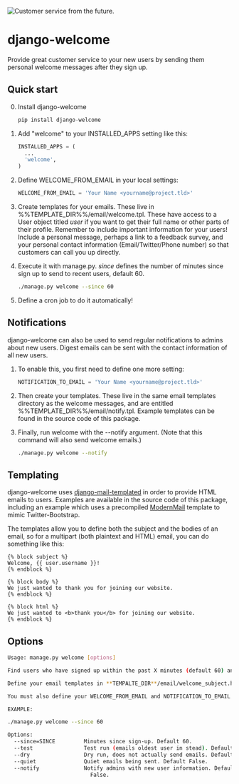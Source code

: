 ![Customer service from the future.](http://i.imgur.com/exqZhMr.gif)

django-welcome
==============

Provide great customer service to your new users by sending them personal welcome messages after they sign up.

Quick start
------------

0. Install django-welcome

    ```python
    pip install django-welcome
    ```

1. Add "welcome" to your INSTALLED_APPS setting like this:

    ```python
    INSTALLED_APPS = (
      ...
      'welcome',
    )
    ```

3. Define WELCOME_FROM_EMAIL in your local settings:

    ```python
    WELCOME_FROM_EMAIL = 'Your Name <yourname@project.tld>'
    ```

4. Create templates for your emails. These live in %%TEMPLATE_DIR%%/email/welcome.tpl. These have access to a User object titled _user_ if you want to get their full name or other parts of their profile. Remember to include important information for your users! Include a personal message, perhaps a link to a feedback survey, and your personal contact information (Email/Twitter/Phone number) so that customers can call you up directly.

5. Execute it with manage.py. _since_ defines the number of minutes since sign up to send to recent users, default 60.

    ```bash
    ./manage.py welcome --since 60
    ```

6. Define a cron job to do it automatically!

Notifications
---------

django-welcome can also be used to send regular notifications to admins about new users. Digest emails can be sent with the contact information of all new users.

1. To enable this, you first need to define one more setting:

    ```python
    NOTIFICATION_TO_EMAIL = 'Your Name <yourname@project.tld>'
    ```

2. Then create your templates. These live in the same email templates directory as the welcome messages, and are
entitled %%TEMPLATE_DIR%%/email/notify.tpl. Example templates can be found in the source code of this package.

3. Finally, run welcome with the --notify argument. (Note that this command will also send welcome emails.)

    ```bash
    ./manage.py welcome --notify
    ```

Templating
---------

django-welcome uses [django-mail-templated](https://github.com/artemrizhov/django-mail-templated) in order to provide HTML emails to users. Examples are available in the source code of this package, including an example which uses a precompiled [ModernMail](https://github.com/patrickocoffeyo/ModernMail) template to mimic Twitter-Bootstrap.

The templates allow you to define both the subject and the bodies of an email, so for a multipart (both plaintext and HTML) email, you can do something like this:

    {% block subject %}
    Welcome, {{ user.username }}!
    {% endblock %}

    {% block body %}
    We just wanted to thank you for joining our website.
    {% endblock %}

    {% block html %}
    We just wanted to <b>thank you</b> for joining our website.
    {% endblock %}

Options
---------

```bash
Usage: manage.py welcome [options] 

Find users who have signed up within the past X minutes (default 60) and email them.

Define your email templates in **TEMPALTE_DIR**/email/welcome_subject.html and **TEMPALTE_DIR**/email/welcome_body.html

You must also define your WELCOME_FROM_EMAIL and NOTIFICATION_TO_EMAIL in your settings file.

EXAMPLE:

./manage.py welcome --since 60

Options:
  --since=SINCE         Minutes since sign-up. Default 60.
  --test                Test run (emails oldest user in stead). Default False.
  --dry                 Dry run, does not actually send emails. Default False.
  --quiet               Quiet emails being sent. Default False.
  --notify              Notify admins with new user information. Default
                          False.
```
